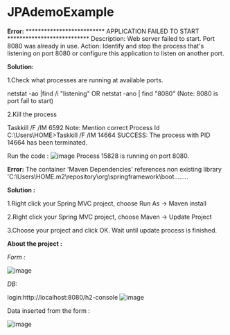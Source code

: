 # JPAdemoExample
**Error:**
************************** APPLICATION FAILED TO START *************************** Description: Web server failed to start. Port 8080 was already in use. Action: Identify and stop the process that's listening on port 8080 or configure this application to listen on another port.

**Solution:**

1.Check what processes are running at available ports.

netstat -ao |find /i "listening"
OR
netstat -ano | find "8080" (Note: 8080 is port fail to start)

2.Kill the process

Taskkill /F /IM 6592 Note: Mention correct Process Id
C:\Users\HOME>Taskkill /F /IM 14664
SUCCESS: The process with PID 14664 has been terminated.

Run the code : 
![image](https://user-images.githubusercontent.com/63113379/127901374-eb9986ad-6a60-4534-8630-fad4bbdb2555.png)
Process 15828 is running on port 8080.

**Error:**
The container 'Maven Dependencies' references non existing library 'C:\Users\HOME\.m2\repository\org\springframework\boot........

**Solution :**

1.Right click your Spring MVC project, choose Run As -> Maven install

2.Right click your Spring MVC project, choose Maven -> Update Project

3.Choose your project and click OK. Wait until update process is finished.


**About the project :**

_Form :_

![image](https://user-images.githubusercontent.com/63113379/127909910-2ae5e1ab-95af-45f3-a299-e8d2e163e782.png)

_DB:_

login:http://localhost:8080/h2-console
![image](https://user-images.githubusercontent.com/63113379/127909710-bd3608ba-199e-4733-9c02-d1296b998b6e.png)

Data inserted from the form :

![image](https://user-images.githubusercontent.com/63113379/127909493-c1fd2cda-c988-4f7f-ac09-854be70900cc.png)
